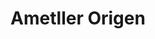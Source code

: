 ---
title: "Ametller Origen"
url: /barcelona/ametller-origen-carrer-de-sants-2/
shop: supermercado
---